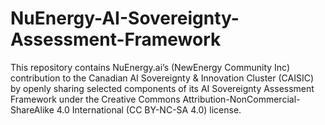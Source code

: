 # NuEnergy-AI-Sovereignty-Assessment-Framework
This repository contains NuEnergy.ai’s (NewEnergy Community Inc) contribution to the Canadian AI Sovereignty &amp; Innovation Cluster (CAISIC) by openly sharing selected components of its AI Sovereignty Assessment Framework under the Creative Commons Attribution-NonCommercial-ShareAlike 4.0 International (CC BY-NC-SA 4.0) license.
